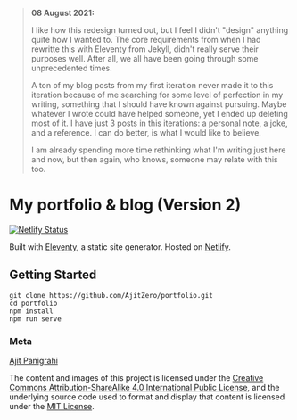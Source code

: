 > **08 August 2021:**
> 
> I like how this redesign turned out, but I feel I didn't "design" anything quite how I wanted to. The core requirements from when I had rewritte this with Eleventy from Jekyll, didn't really serve their purposes well. After all, we all have been going through some unprecedented times.
> 
> A ton of my blog posts from my first iteration never made it to this iteration because of me searching for some level of perfection in my writing, something that I should have known against pursuing. Maybe whatever I wrote could have helped someone, yet I ended up deleting most of it. I have just 3 posts in this iterations: a personal note, a joke, and a reference. I can do better, is what I would like to believe.
> 
> I am already spending more time rethinking what I'm writing just here and now, but then again, who knows, someone may relate with this too.

# My portfolio & blog (Version 2)

[![Netlify Status](https://api.netlify.com/api/v1/badges/0462bc33-ebcc-49c4-80c5-6d0f53db8c7b/deploy-status)](https://app.netlify.com/sites/ajitzero/deploys)

Built with [Eleventy](https://github.com/11ty/eleventy), a static site generator. Hosted on [Netlify](https://www.netlify.com/).

## Getting Started

```
git clone https://github.com/AjitZero/portfolio.git
cd portfolio
npm install
npm run serve
```

### Meta

[Ajit Panigrahi](https://twitter.com/ajitzero)

The content and images of this project is licensed under the [Creative Commons Attribution-ShareAlike 4.0 International Public License](https://creativecommons.org/licenses/by-sa/4.0/), and the underlying source code used to format and display that content is licensed under the [MIT License](https://opensource.org/licenses/MIT).
